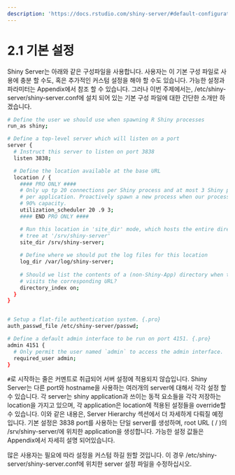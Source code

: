 ```yaml
---
description: 'https://docs.rstudio.com/shiny-server/#default-configuration'
---
```


# 2.1 기본 설정

Shiny Server는 아래와 같은 구성파일을 사용합니다. 사용자는 이 기본 구성 파일로 사용에 충분 할 수도, 혹은 추가적인 커스텀 설정을 해야 할 수도 있습니다. 가능한 설정과 파라미터는 Appendix에서 참조 할 수 있습니다. 그러나 이번 주제에서는, /etc/shiny-server/shiny-server.conf에 설치 되어 있는 기본 구성 파일에 대한 간단한 소개만 하겠습니다. 

```bash
# Define the user we should use when spawning R Shiny processes
run_as shiny;

# Define a top-level server which will listen on a port
server {
  # Instruct this server to listen on port 3838
  listen 3838;

  # Define the location available at the base URL
  location / {
    #### PRO ONLY ####
    # Only up tp 20 connections per Shiny process and at most 3 Shiny processes
    # per application. Proactively spawn a new process when our processes reach 
    # 90% capacity.
    utilization_scheduler 20 .9 3;
    #### END PRO ONLY ####

    # Run this location in 'site_dir' mode, which hosts the entire directory
    # tree at '/srv/shiny-server'
    site_dir /srv/shiny-server;
    
    # Define where we should put the log files for this location
    log_dir /var/log/shiny-server;
    
    # Should we list the contents of a (non-Shiny-App) directory when the user 
    # visits the corresponding URL?
    directory_index on;
  }
}


# Setup a flat-file authentication system. {.pro}
auth_passwd_file /etc/shiny-server/passwd;

# Define a default admin interface to be run on port 4151. {.pro}
admin 4151 {
  # Only permit the user named `admin` to access the admin interface.
  required_user admin;
}
```

`#`로 시작하는 줄은 커멘트로 취급되어 서버 설정에 적용되지 않습입니다. Shiny Server는 다른 port와 hostname을 사용하는 여러개의 server에 대해서 각각 설정 할 수 있습니다. 각 server는 shiny application과 쓰이는 동적 요소들을 각각 저장하는 location을 가지고 있으며, 각 application은 location에 적용된 설정들을 override할 수 있습니다.  이와 같은 내용은, Server Hierarchy 섹션에서 더 자세하게 다뤄질 예정입니다. 기본 설정은 3838 port를 사용하는 단일 server를 생성하며, root URL \( / \)의 /srv/shiny-server/에 위치한 application을 생성합니다. 가능한 설정 값들은 Appendix에서 자세히 설명 되어있습니다. 

많은 사용자는 필요에 따라 설정을 커스텀 하길 원할 것입니다. 이 경우 /etc/shiny-server/shiny-server.conf에 위치한 server 설정 파일을 수정하십시오. 



